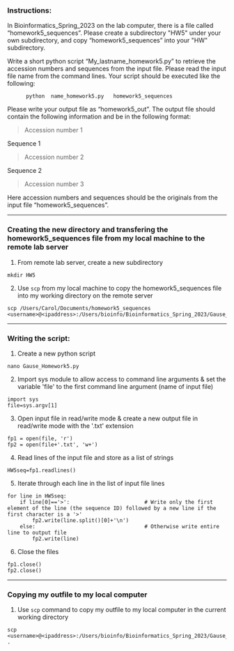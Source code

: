 ### **Instructions:**
In Bioinformatics_Spring_2023 on the lab computer, there is a file called “homework5_sequences”. Please create a subdirectory "HW5" under your own subdirectory, and copy “homework5_sequences” into your "HW" subdirectory.

Write a short python script “My_lastname_homework5.py” to retrieve the accession numbers and sequences from the input file. Please read the input file name from the command lines. Your script should be executed like the following:

          python  name_homework5.py   homework5_sequences

Please write your output file as “homework5_out”. The output file should contain the following information and be in the following format:

>Accession number 1

   Sequence 1

>Accession number 2

   Sequence 2

>Accession number 3

Here accession numbers and sequences should be the originals from the input file “homework5_sequences”.

---


### Creating the new directory and transfering the homework5_sequences file from my local machine to the remote lab server

1. From remote lab server, create a new subdirectory
```
mkdir HW5
```
2. Use `scp` from my local machine to copy the homework5_sequences file into my working directory on the remote server
```
scp /Users/Carol/Documents/homework5_sequences <username>@<ipaddress>:/Users/bioinfo/Bioinformatics_Spring_2023/Gause_Carol/HW5
```
---

### Writing the script:

1. Create a new python script
```
nano Gause_Homework5.py
```

2. Import sys module to allow access to command line arguments & set the variable 'file' to the first command line argument (name of input file)
```
import sys
file=sys.argv[1]
```

3. Open input file in read/write mode & create a new output file in read/write mode with the '.txt' extension
```
fp1 = open(file, 'r')
fp2 = open(file+'.txt', 'w+')
```

4. Read lines of the input file and store as a list of strings
```
HW5seq=fp1.readlines()
```

5. Iterate through each line in the list of input file lines 
``` 
for line in HW5seq:
    if line[0]=='>':                        # Write only the first element of the line (the sequence ID) followed by a new line if the first character is a '>'
        fp2.write(line.split()[0]+'\n')
    else:                                   # Otherwise write entire line to output file
        fp2.write(line)
```
        
6. Close the files        
```
fp1.close()
fp2.close()
```
---

### Copying my outfile to my local computer

1. Use `scp` command to copy my outfile to my local computer in the current working directory 
```
scp <username>@<ipaddress>:/Users/bioinfo/Bioinformatics_Spring_2023/Gause_Carol/HW5/homework5_out.txt .
```
